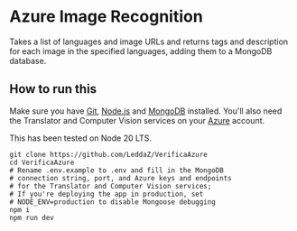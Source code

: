 # Azure Image Recognition

Takes a list of languages and image URLs and returns tags and description for each image in the specified languages, adding them to a MongoDB database.

## How to run this

Make sure you have [Git](https://git-scm.com/), [Node.js](https://nodejs.org/) and [MongoDB](https://www.mongodb.com/) installed. You'll also need the Translator and Computer Vision services on your [Azure](https://portal.azure.com) account.

This has been tested on Node 20 LTS.

```
git clone https://github.com/LeddaZ/VerificaAzure
cd VerificaAzure
# Rename .env.example to .env and fill in the MongoDB
# connection string, port, and Azure keys and endpoints
# for the Translator and Computer Vision services;
# If you're deploying the app in production, set
# NODE_ENV=production to disable Mongoose debugging
npm i
npm run dev
```
